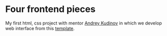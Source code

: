 # Four frontend pieces
My first html, css project with mentor [Andrey Kudinov](https://github.com/andrey-kudinov) in which we develop web interface from this [template](https://www.figma.com/file/a5hq9dAJfh3HXeKad6v7D2/Cards?node-id=1%3A373).
